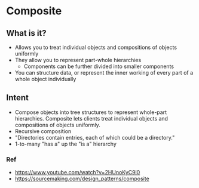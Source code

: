 # Composite

## What is it?

- Allows you to treat individual objects and compositions of objects uniformly
- They allow you to represent part-whole hierarchies
  - Components can be further divided into smaller components
- You can structure data, or represent the inner working of every part of a whole
  object individually

## Intent

- Compose objects into tree structures to represent whole-part hierarchies. Composite lets clients treat individual objects and compositions of objects uniformly.
- Recursive composition
- "Directories contain entries, each of which could be a directory."
- 1-to-many "has a" up the "is a" hierarchy

### Ref

- https://www.youtube.com/watch?v=2HUnoKyC9l0
- https://sourcemaking.com/design_patterns/composite
